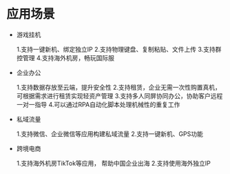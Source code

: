 # 应用场景

* 游戏挂机

  1.支持一键新机、绑定独立IP
  2.支持物理键盘、复制粘贴、文件上传
  3.支持群控管理
  4.支持海外机房，畅玩国际服
  
* 企业办公

  1.支持数据存放至云端，提升安全性
  2.支持租赁，企业无需一次性购置真机，可根据需求进行租赁实现轻资产管理
  3.支持多人同屏协同办公，协助客户远程一对一指导
  4.可以通过RPA自动化脚本处理机械性的重复工作
  
* 私域流量

  1.支持微信、企业微信等应用构建私域流量
  2.支持一键新机、GPS功能

* 跨境电商

  1.支持海外机房TikTok等应用， 帮助中国企业出海
  2.支持使用海外独立IP

